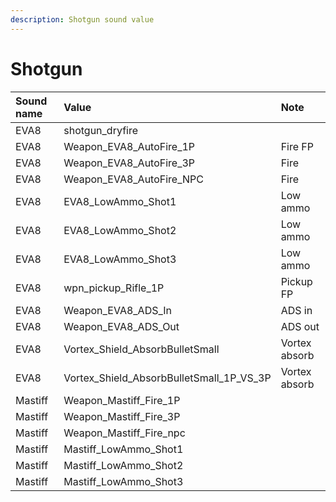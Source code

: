```yaml
---
description: Shotgun sound value
---
```


# Shotgun

| Sound name | Value | Note |
| :--- | :--- | :--- |
| EVA8 | shotgun\_dryfire |  |
| EVA8 | Weapon\_EVA8\_AutoFire\_1P | Fire FP |
| EVA8 | Weapon\_EVA8\_AutoFire\_3P | Fire |
| EVA8 | Weapon\_EVA8\_AutoFire\_NPC | Fire |
| EVA8 | EVA8\_LowAmmo\_Shot1 | Low ammo |
| EVA8 | EVA8\_LowAmmo\_Shot2 | Low ammo |
| EVA8 | EVA8\_LowAmmo\_Shot3 | Low ammo |
| EVA8 | wpn\_pickup\_Rifle\_1P | Pickup FP |
| EVA8 | Weapon\_EVA8\_ADS\_In | ADS in |
| EVA8 | Weapon\_EVA8\_ADS\_Out | ADS out |
| EVA8 | Vortex\_Shield\_AbsorbBulletSmall | Vortex absorb |
| EVA8 | Vortex\_Shield\_AbsorbBulletSmall\_1P\_VS\_3P | Vortex absorb |
| Mastiff | Weapon\_Mastiff\_Fire\_1P |  |
| Mastiff | Weapon\_Mastiff\_Fire\_3P |  |
| Mastiff | Weapon\_Mastiff\_Fire\_npc |  |
| Mastiff | Mastiff\_LowAmmo\_Shot1 |  |
| Mastiff | Mastiff\_LowAmmo\_Shot2 |  |
| Mastiff | Mastiff\_LowAmmo\_Shot3 |  |

